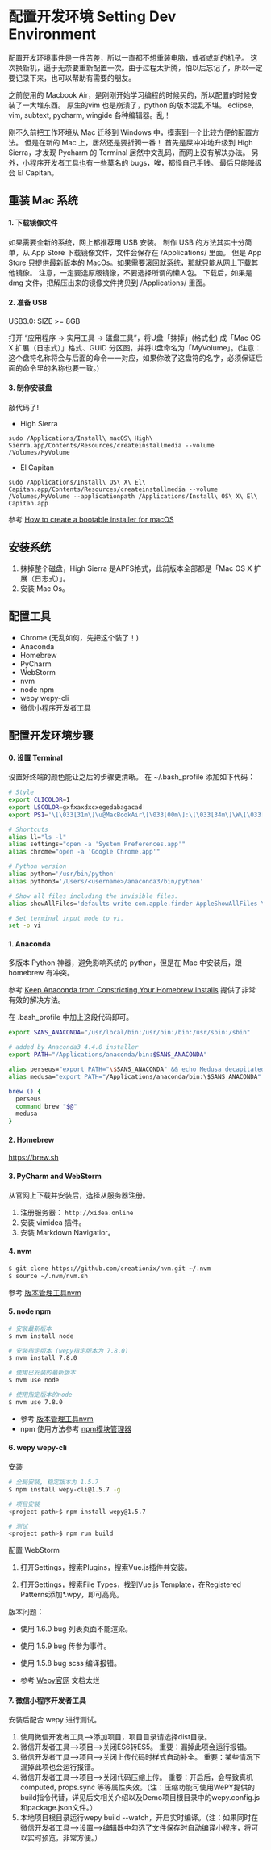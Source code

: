 # 配置开发环境 Setting Dev Environment

配置开发环境事件是一件苦差，所以一直都不想重装电脑，或者或新的机子。
这次换新机，逼于无奈要重新配置一次。由于过程太折腾，怕以后忘记了，所以一定要记录下来，也可以帮助有需要的朋友。

之前使用的 Macbook Air，是刚刚开始学习编程的时候买的，所以配置的时候安装了一大堆东西。
原生的vim 也是崩溃了，python 的版本混乱不堪。
eclipse, vim, subtext, pycharm, wingide 各种编辑器。乱！

刚不久前把工作环境从 Mac 迁移到 Windows 中，摸索到一个比较方便的配置方法。
但是在新的 Mac 上，居然还是要折腾一番！
首先是屎冲冲地升级到 High Sierra，才发现 Pycharm 的 Terminal 居然中文乱码，而网上没有解决办法。
另外，小程序开发者工具也有一些莫名的 bugs，唉，都怪自己手贱。
最后只能降级会 El Capitan。


## 重装 Mac 系统
#### 1. 下载镜像文件

如果需要全新的系统，网上都推荐用 USB 安装。
制作 USB 的方法其实十分简单，从 App Store 下载镜像文件，文件会保存在 /Applications/ 里面。
但是 App Store 只提供最新版本的 MacOs。如果需要滚回就系统，那就只能从网上下载其他镜像。
注意，一定要选原版镜像，不要选择所谓的懒人包。
下载后，如果是 dmg 文件，把解压出来的镜像文件拷贝到 /Applications/ 里面。

#### 2. 准备 USB
USB3.0: SIZE >= 8GB

打开 “应用程序 → 实用工具 → 磁盘工具”，将U盘「抹掉」(格式化) 成「Mac OS X 扩展（日志式）」格式、GUID 分区图，并将U盘命名为「MyVolume」。(注意：这个盘符名称将会与后面的命令一一对应，如果你改了这盘符的名字，必须保证后面的命令里的名称也要一致。)

#### 3. 制作安装盘
敲代码了!
* High Sierra

`sudo /Applications/Install\ macOS\ High\ Sierra.app/Contents/Resources/createinstallmedia --volume /Volumes/MyVolume`

* El Capitan

`sudo /Applications/Install\ OS\ X\ El\ Capitan.app/Contents/Resources/createinstallmedia --volume /Volumes/MyVolume --applicationpath /Applications/Install\ OS\ X\ El\ Capitan.app`

参考
[How to create a bootable installer for macOS
](https://support.apple.com/en-us/HT201372)

## 安装系统
1. 抹掉整个磁盘，High Sierra 是APFS格式，此前版本全部都是「Mac OS X 扩展（日志式）」。
2. 安装 Mac Os。

## 配置工具
* Chrome (无乱如何，先把这个装了！)
* Anaconda
* Homebrew
* PyCharm
* WebStorm
* nvm
* node npm
* wepy wepy-cli
* 微信小程序开发者工具


## 配置开发环境步骤

#### 0. 设置 Terminal
设置好终端的颜色能让之后的步骤更清晰。
在 ~/.bash_profile 添加如下代码：
```bash
# Style
export CLICOLOR=1
export LSCOLOR=gxfxaxdxcxegedabagacad
export PS1='\[\033[31m\]\u@MacBookAir\[\033[00m\]:\[\033[34m\]\W\[\033[00m\]\$ '

# Shortcuts
alias ll="ls -l"
alias settings="open -a 'System Preferences.app'"
alias chrome="open -a 'Google Chrome.app'"

# Python version
alias python='/usr/bin/python'
alias python3='/Users/<username>/anaconda3/bin/python'

# Show all files including the invisible files.
alias showAllFiles='defaults write com.apple.finder AppleShowAllFiles YES'

# Set terminal input mode to vi.
set -o vi

```

#### 1. Anaconda
多版本 Python 神器，避免影响系统的 python，但是在 Mac 中安装后，跟 homebrew 有冲突。

参考
[Keep Anaconda from Constricting Your Homebrew Installs](https://hashrocket.com/blog/posts/keep-anaconda-from-constricting-your-homebrew-installs)
提供了非常有效的解决方法。

在 .bash_profile 中加上这段代码即可。
```bash
export SANS_ANACONDA="/usr/local/bin:/usr/bin:/bin:/usr/sbin:/sbin"

# added by Anaconda3 4.4.0 installer
export PATH="/Applications/anaconda/bin:$SANS_ANACONDA"

alias perseus="export PATH="\$SANS_ANACONDA" && echo Medusa decapitated."
alias medusa="export PATH="/Applications/anaconda/bin:\$SANS_ANACONDA" && echo Perseus defeated."

brew () {
  perseus
  command brew "$@"
  medusa
}
```

#### 2. Homebrew
https://brew.sh

#### 3. PyCharm and WebStorm
从官网上下载并安装后，选择从服务器注册。

1. 注册服务器： `http://xidea.online`
2. 安装 vimidea 插件。
3. 安装 Markdown Navigatior。

#### 4. nvm
```bash
$ git clone https://github.com/creationix/nvm.git ~/.nvm
$ source ~/.nvm/nvm.sh

```
参考 [版本管理工具nvm](http://javascript.ruanyifeng.com/nodejs/basic.html#toc2)


#### 5. node npm
```bash
# 安装最新版本
$ nvm install node

# 安装指定版本 (wepy指定版本为 7.8.0)
$ nvm install 7.8.0

# 使用已安装的最新版本
$ nvm use node

# 使用指定版本的node
$ nvm use 7.8.0
```
* 参考 [版本管理工具nvm](http://javascript.ruanyifeng.com/nodejs/basic.html#toc2)
* npm 使用方法参考 [npm模块管理器](http://javascript.ruanyifeng.com/nodejs/npm.html)

#### 6. wepy wepy-cli
 安装
```bash
# 全局安装, 稳定版本为 1.5.7
$ npm install wepy-cli@1.5.7 -g

# 项目安装
<project path>$ npm install wepy@1.5.7

# 测试
<project path>$ npm run build
```
配置 WebStorm
1. 打开Settings，搜索Plugins，搜索Vue.js插件并安装。

2. 打开Settings，搜索File Types，找到Vue.js Template，在Registered Patterns添加*.wpy，即可高亮。

版本问题：
* 使用 1.6.0 bug 列表页面不能渲染。
* 使用 1.5.9 bug 传参为事件。
* 使用 1.5.8 bug scss 编译报错。


* 参考 [Wepy官网](https://wepyjs.github.io/wepy) 文档太烂


#### 7. 微信小程序开发者工具
安装后配合 wepy 进行测试。
1. 使用微信开发者工具-->添加项目，项目目录请选择dist目录。
2. 微信开发者工具-->项目-->关闭ES6转ES5。 重要：漏掉此项会运行报错。
3. 微信开发者工具-->项目-->关闭上传代码时样式自动补全。 重要：某些情况下漏掉此项也会运行报错。
4. 微信开发者工具-->项目-->关闭代码压缩上传。 重要：开启后，会导致真机computed, props.sync 等等属性失效。（注：压缩功能可使用WePY提供的build指令代替，详见后文相关介绍以及Demo项目根目录中的wepy.config.js和package.json文件。）
5. 本地项目根目录运行wepy build --watch，开启实时编译。（注：如果同时在微信开发者工具-->设置-->编辑器中勾选了文件保存时自动编译小程序，将可以实时预览，非常方便。）


